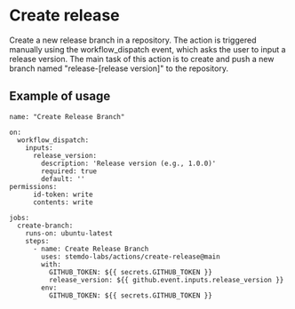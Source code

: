 # Create release

Create a new release branch in a repository. The action is triggered manually using the workflow_dispatch event, which asks the user to input a release version. The main task of this action is to create and push a new branch named "release-[release version]" to the repository.

## Example of usage

```
name: "Create Release Branch"

on:
  workflow_dispatch:
    inputs:
      release_version:
        description: 'Release version (e.g., 1.0.0)'
        required: true
        default: ''
permissions:
      id-token: write
      contents: write

jobs:
  create-branch:
    runs-on: ubuntu-latest
    steps:
      - name: Create Release Branch
        uses: stemdo-labs/actions/create-release@main
        with:
          GITHUB_TOKEN: ${{ secrets.GITHUB_TOKEN }}
          release_version: ${{ github.event.inputs.release_version }}
        env:
          GITHUB_TOKEN: ${{ secrets.GITHUB_TOKEN }}
```
